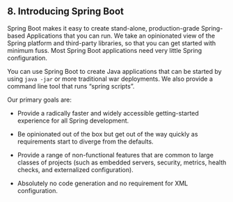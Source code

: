 ## 8. Introducing Spring Boot

Spring Boot makes it easy to create stand-alone, production-grade Spring-based Applications that you can run. We take an opinionated view of the Spring platform and third-party libraries, so that you can get started with minimum fuss. Most Spring Boot applications need very little Spring configuration.

You can use Spring Boot to create Java applications that can be started by using  `java -jar`  or more traditional war deployments. We also provide a command line tool that runs “spring scripts”.

Our primary goals are:

- Provide a radically faster and widely accessible getting-started experience for all Spring development.

- Be opinionated out of the box but get out of the way quickly as requirements start to diverge from the defaults.

- Provide a range of non-functional features that are common to large classes of projects (such as embedded servers, security, metrics, health checks, and externalized configuration).

- Absolutely no code generation and no requirement for XML configuration.

